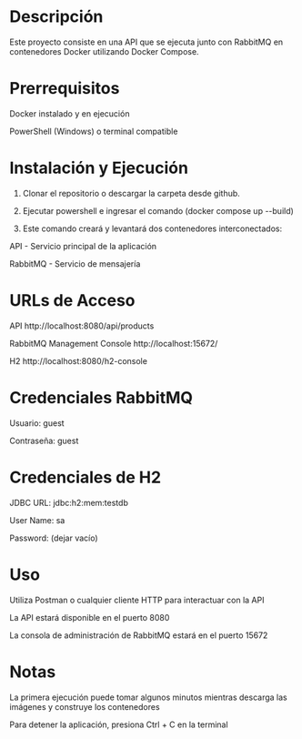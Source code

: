 # Descripción
Este proyecto consiste en una API que se ejecuta junto con RabbitMQ en contenedores Docker utilizando Docker Compose.

# Prerrequisitos
Docker instalado y en ejecución

PowerShell (Windows) o terminal compatible

# Instalación y Ejecución
1. Clonar el repositorio o descargar la carpeta desde github.
   
2. Ejecutar powershell e ingresar el comando (docker compose up --build)
   
3. Este comando creará y levantará dos contenedores interconectados:

API - Servicio principal de la aplicación

RabbitMQ - Servicio de mensajería

# URLs de Acceso

API
http://localhost:8080/api/products

RabbitMQ Management Console
http://localhost:15672/

H2
http://localhost:8080/h2-console

# Credenciales RabbitMQ
Usuario: guest

Contraseña: guest

# Credenciales de H2
JDBC URL: jdbc:h2:mem:testdb

User Name: sa

Password: (dejar vacío)

# Uso

Utiliza Postman o cualquier cliente HTTP para interactuar con la API

La API estará disponible en el puerto 8080

La consola de administración de RabbitMQ estará en el puerto 15672

# Notas
La primera ejecución puede tomar algunos minutos mientras descarga las imágenes y construye los contenedores

Para detener la aplicación, presiona Ctrl + C en la terminal
